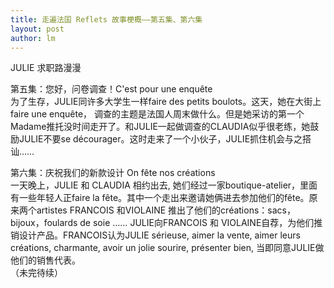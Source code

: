 ```yaml
---
title: 走遍法国 Reflets 故事梗概——第五集、第六集 
layout: post
author: lm
---
```

<p>JULIE 求职路漫漫</p>
<p>第五集：您好，问卷调查！C'est pour une enquête<br />
为了生存，JULIE同许多大学生一样faire des petits boulots。这天，她在大街上faire une enquête， 调查的主题是法国人周末做什么。但是她采访的第一个Madame推托没时间走开了。和JULIE一起做调查的CLAUDIA似乎很老练，她鼓励JULIE不要se décourager。这时走来了一个小伙子，JULIE抓住机会与之搭讪……</p>
<p>第六集：庆祝我们的新款设计 On fête nos créations<br />
一天晚上，JULIE 和 CLAUDIA 相约出去, 她们经过一家boutique-atelier，里面有一些年轻人正faire la fête。其中一个走出来邀请她俩进去参加他们的fête。原来两个artistes FRANCOIS 和VIOLAINE 推出了他们的créations：sacs，bijoux，foulards de soie …… JULIE向FRANCOIS 和 VIOLAINE自荐，为他们推销设计产品。FRANCOIS认为JULIE sérieuse, aimer la vente, aimer leurs créations, charmante, avoir un jolie sourire, présenter bien, 当即同意JULIE做他们的销售代表。<br />
（未完待续） </p>
